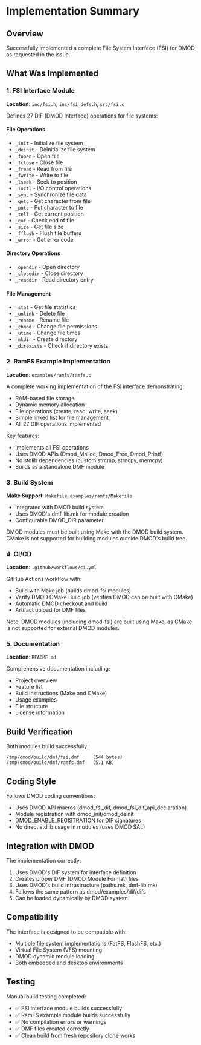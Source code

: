 # Implementation Summary

## Overview
Successfully implemented a complete File System Interface (FSI) for DMOD as requested in the issue.

## What Was Implemented

### 1. FSI Interface Module
**Location**: `inc/fsi.h`, `inc/fsi_defs.h`, `src/fsi.c`

Defines 27 DIF (DMOD Interface) operations for file systems:

#### File Operations
- `_init` - Initialize file system
- `_deinit` - Deinitialize file system
- `_fopen` - Open file
- `_fclose` - Close file
- `_fread` - Read from file
- `_fwrite` - Write to file
- `_lseek` - Seek to position
- `_ioctl` - I/O control operations
- `_sync` - Synchronize file data
- `_getc` - Get character from file
- `_putc` - Put character to file
- `_tell` - Get current position
- `_eof` - Check end of file
- `_size` - Get file size
- `_fflush` - Flush file buffers
- `_error` - Get error code

#### Directory Operations
- `_opendir` - Open directory
- `_closedir` - Close directory
- `_readdir` - Read directory entry

#### File Management
- `_stat` - Get file statistics
- `_unlink` - Delete file
- `_rename` - Rename file
- `_chmod` - Change file permissions
- `_utime` - Change file times
- `_mkdir` - Create directory
- `_direxists` - Check if directory exists

### 2. RamFS Example Implementation
**Location**: `examples/ramfs/ramfs.c`

A complete working implementation of the FSI interface demonstrating:
- RAM-based file storage
- Dynamic memory allocation
- File operations (create, read, write, seek)
- Simple linked list for file management
- All 27 DIF operations implemented

Key features:
- Implements all FSI operations
- Uses DMOD APIs (Dmod_Malloc, Dmod_Free, Dmod_Printf)
- No stdlib dependencies (custom strcmp, strncpy, memcpy)
- Builds as a standalone DMF module

### 3. Build System
**Make Support**: `Makefile`, `examples/ramfs/Makefile`
- Integrated with DMOD build system
- Uses DMOD's dmf-lib.mk for module creation
- Configurable DMOD_DIR parameter

DMOD modules must be built using Make with the DMOD build system. CMake is not supported for building modules outside DMOD's build tree.

### 4. CI/CD
**Location**: `.github/workflows/ci.yml`

GitHub Actions workflow with:
- Build with Make job (builds dmod-fsi modules)
- Verify DMOD CMake Build job (verifies DMOD can be built with CMake)
- Automatic DMOD checkout and build
- Artifact upload for DMF files

Note: DMOD modules (including dmod-fsi) are built using Make, as CMake is not supported for external DMOD modules.

### 5. Documentation
**Location**: `README.md`

Comprehensive documentation including:
- Project overview
- Feature list
- Build instructions (Make and CMake)
- Usage examples
- File structure
- License information

## Build Verification

Both modules build successfully:
```
/tmp/dmod/build/dmf/fsi.dmf     (544 bytes)
/tmp/dmod/build/dmf/ramfs.dmf   (5.1 KB)
```

## Coding Style

Follows DMOD coding conventions:
- Uses DMOD API macros (dmod_fsi_dif, dmod_fsi_dif_api_declaration)
- Module registration with dmod_init/dmod_deinit
- DMOD_ENABLE_REGISTRATION for DIF signatures
- No direct stdlib usage in modules (uses DMOD SAL)

## Integration with DMOD

The implementation correctly:
1. Uses DMOD's DIF system for interface definition
2. Creates proper DMF (DMOD Module Format) files
3. Uses DMOD's build infrastructure (paths.mk, dmf-lib.mk)
4. Follows the same pattern as dmod/examples/dif/difs
5. Can be loaded dynamically by DMOD system

## Compatibility

The interface is designed to be compatible with:
- Multiple file system implementations (FatFS, FlashFS, etc.)
- Virtual File System (VFS) mounting
- DMOD dynamic module loading
- Both embedded and desktop environments

## Testing

Manual build testing completed:
- ✅ FSI interface module builds successfully
- ✅ RamFS example module builds successfully  
- ✅ No compilation errors or warnings
- ✅ DMF files created correctly
- ✅ Clean build from fresh repository clone works
